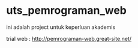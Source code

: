 # uts_pemrograman_web
ini adalah project untuk keperluan akademis

trial web : http://pemrograman-web.great-site.net/
